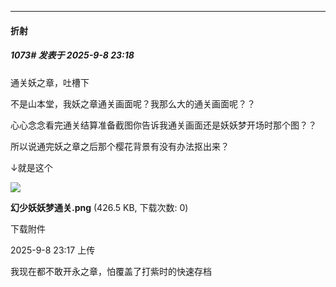 ﻿
*****

####  折射  
##### 1073#       发表于 2025-9-8 23:18

通关妖之章，吐槽下

不是山本堂，我妖之章通关画面呢？我那么大的通关画面呢？？

心心念念看完通关结算准备截图你告诉我通关画面还是妖妖梦开场时那个图？？

所以说通完妖之章之后那个樱花背景有没有办法抠出来？

↓就是这个

<img src="https://img.stage1st.com/forum/202509/08/231729z8beb8gdhpsmh8bp.png" referrerpolicy="no-referrer">

<strong>幻少妖妖梦通关.png</strong> (426.5 KB, 下载次数: 0)

下载附件

2025-9-8 23:17 上传

我现在都不敢开永之章，怕覆盖了打紫时的快速存档

